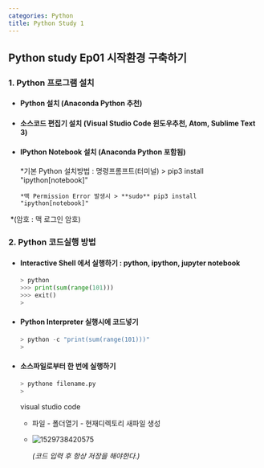 ```yaml
---
categories: Python
title: Python Study 1
---
```


## Python study Ep01 시작환경 구축하기

### 1. Python 프로그램 설치

- #### Python 설치 (Anaconda Python 추천)

- #### 소스코드 편집기 설치 (Visual Studio Code 윈도우추천, Atom, Sublime Text 3)

- #### IPython Notebook 설치 (Anaconda Python 포함됨)

  *기본 Python 설치방법 : 명령프롬프트(터미널) > pip3 install "ipython[notebook]"

  ```
  *맥 Permission Error 발생시 > **sudo** pip3 install "ipython[notebook]"
  ```

​          *(암호 : 맥 로그인 암호)

### 2. Python 코드실행 방법

- #### Interactive Shell 에서 실행하기 : python, ipython, jupyter notebook

  ```python
  > python
  >>> print(sum(range(101)))
  >>> exit()
  >
  ```

- #### Python Interpreter 실행시에 코드넣기

  ```python
  > python -c "print(sum(range(101)))"
  >
  ```

- #### 소스파일로부터 한 번에 실행하기

  ```python
  > pythone filename.py
  >
  ```

  visual studio code

  - 파일 - 폴더열기 - 현재디렉토리 새파일 생성

  - ![1529738420575](C:\Users\YANGUK\desktop\study\github\img\Ep01_1.png)

    *(코드 입력 후 항상 저장을 해야한다.)*
